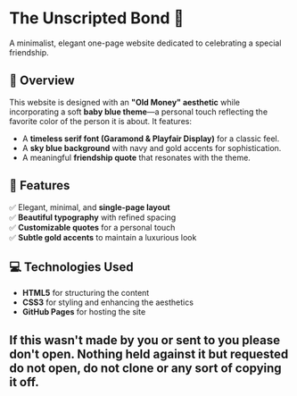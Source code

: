 # The Unscripted Bond 🌊

A minimalist, elegant one-page website dedicated to celebrating a special friendship.  

## 🌟 Overview  
This website is designed with an **"Old Money" aesthetic** while incorporating a soft **baby blue theme**—a personal touch reflecting the favorite color of the person it is about. It features:  
- A **timeless serif font (Garamond & Playfair Display)** for a classic feel.  
- A **sky blue background** with navy and gold accents for sophistication.  
- A meaningful **friendship quote** that resonates with the theme.  

## 🎨 Features  
✅ Elegant, minimal, and **single-page layout**  
✅ **Beautiful typography** with refined spacing  
✅ **Customizable quotes** for a personal touch  
✅ **Subtle gold accents** to maintain a luxurious look  

## 💻 Technologies Used  
- **HTML5** for structuring the content  
- **CSS3** for styling and enhancing the aesthetics  
- **GitHub Pages** for hosting the site  

## If this wasn't made by you or sent to you please don't open. Nothing held against it but requested do not open, do not clone or any sort of copying it off. 
